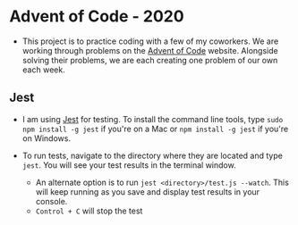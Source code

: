 # Advent of Code - 2020

- This project is to practice coding with a few of my coworkers. We are working through problems on the [Advent of Code](https://adventofcode.com) website. Alongside solving their problems, we are each creating one problem of our own each week.

## Jest

- I am using [Jest](https://jestjs.io) for testing. To install the command line tools, type `sudo npm install -g jest` if you're on a Mac or `npm install -g jest` if you're on Windows.

- To run tests, navigate to the directory where they are located and type `jest`. You will see your test results in the terminal window.
  - An alternate option is to run `jest <directory>/test.js --watch`. This will keep running as you save and display test results in your console.
  - `Control + C` will stop the test
